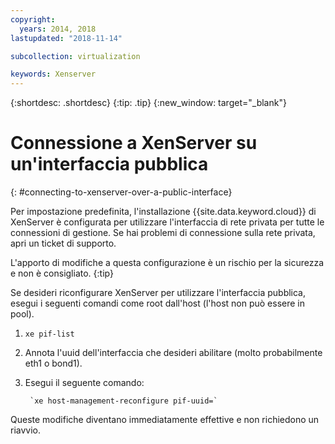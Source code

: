 ```yaml
---
copyright:
  years: 2014, 2018
lastupdated: "2018-11-14"

subcollection: virtualization

keywords: Xenserver
---
```

{:shortdesc: .shortdesc}
{:tip: .tip}
{:new_window: target="_blank"}

# Connessione a XenServer su un'interfaccia pubblica
{: #connecting-to-xenserver-over-a-public-interface}

Per impostazione predefinita, l'installazione {{site.data.keyword.cloud}} di XenServer è configurata per utilizzare l'interfaccia di rete privata per tutte le connessioni di gestione. Se hai problemi di connessione sulla rete privata, apri un ticket di supporto.

L'apporto di modifiche a questa configurazione è un rischio per la sicurezza e non è consigliato.
{:tip}

Se desideri riconfigurare XenServer per utilizzare l'interfaccia pubblica, esegui i seguenti comandi come root dall'host (l'host non può essere in pool).

1. `xe pif-list`

2. Annota l'uuid dell'interfaccia che desideri abilitare (molto probabilmente eth1 o bond1).

3. Esegui il seguente comando:

        `xe host-management-reconfigure pif-uuid=`

Queste modifiche diventano immediatamente effettive e non richiedono un riavvio.
